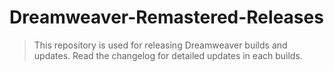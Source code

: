 # Dreamweaver-Remastered-Releases

> This repository is used for releasing Dreamweaver builds and updates.
> Read the changelog for detailed updates in each builds.
